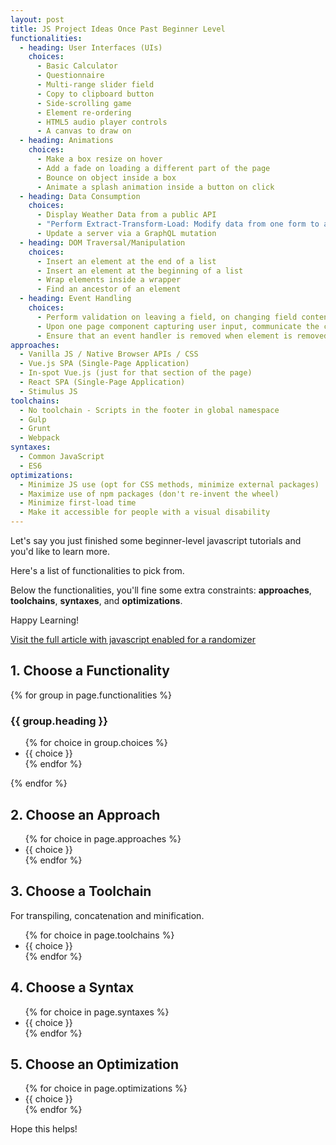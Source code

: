 ```yaml
---
layout: post
title: JS Project Ideas Once Past Beginner Level
functionalities: 
  - heading: User Interfaces (UIs)
    choices:
      - Basic Calculator
      - Questionnaire
      - Multi-range slider field
      - Copy to clipboard button
      - Side-scrolling game
      - Element re-ordering
      - HTML5 audio player controls
      - A canvas to draw on
  - heading: Animations
    choices:
      - Make a box resize on hover
      - Add a fade on loading a different part of the page
      - Bounce on object inside a box
      - Animate a splash animation inside a button on click
  - heading: Data Consumption
    choices:
      - Display Weather Data from a public API
      - "Perform Extract-Transform-Load: Modify data from one form to another"
      - Update a server via a GraphQL mutation
  - heading: DOM Traversal/Manipulation
    choices:
      - Insert an element at the end of a list
      - Insert an element at the beginning of a list
      - Wrap elements inside a wrapper
      - Find an ancestor of an element
  - heading: Event Handling
    choices:
      - Perform validation on leaving a field, on changing field content (with delay)
      - Upon one page component capturing user input, communicate the change to another component using a custom event handler
      - Ensure that an event handler is removed when element is removed from page, re-added when the element is re-added
approaches:
  - Vanilla JS / Native Browser APIs / CSS
  - Vue.js SPA (Single-Page Application)
  - In-spot Vue.js (just for that section of the page)
  - React SPA (Single-Page Application)
  - Stimulus JS
toolchains:
  - No toolchain - Scripts in the footer in global namespace
  - Gulp
  - Grunt
  - Webpack
syntaxes:
  - Common JavaScript
  - ES6
optimizations:
  - Minimize JS use (opt for CSS methods, minimize external packages)
  - Maximize use of npm packages (don't re-invent the wheel)
  - Minimize first-load time
  - Make it accessible for people with a visual disability
---
```


Let's say you just finished some beginner-level javascript tutorials and you'd like to learn more.

Here's a list of functionalities to pick from.

Below the functionalities, you'll fine some extra constraints: **approaches**, **toolchains**, **syntaxes**, and **optimizations**.

Happy Learning!

<aside 
  data-behavior="random-pick"
  data-title="Randomly Pick A Functionality And Constraints"
  data-description="Or if your prefer, here's a random selection of functionalities and contraints:"
  data-button-text="Give me a different selection">
<a href="{{ page.url }}">Visit the full article with javascript enabled for a randomizer</a>
</aside>

## 1. Choose a Functionality

{% for group in page.functionalities %}

### {{ group.heading }}

<ul>
  {% for choice in group.choices %}
  <li data-behavior="functionality" data-group="{{ group.heading }}">{{ choice }}</li>
  {% endfor %}
</ul>

{% endfor %}

## 2. Choose an Approach

<ul>
{% for choice in page.approaches %}
  <li data-behavior="approach">{{ choice }}</li>
{% endfor %}
</ul>

## 3. Choose a Toolchain

For transpiling, concatenation and minification.

<ul>
{% for choice in page.toolchains %}
  <li data-behavior="toolchain">{{ choice }}</li>
{% endfor %}
</ul>

## 4. Choose a Syntax

<ul>
{% for choice in page.syntaxes %}
  <li data-behavior="syntax">{{ choice }}</li>
{% endfor %}
</ul>


## 5. Choose an Optimization

<ul>
{% for choice in page.optimizations %}
  <li data-behavior="optimization">{{ choice }}</li>
{% endfor %}
</ul>

Hope this helps!

<script>
(function() {
  var randomPickerSelector = '[data-behavior="random-pick"]'
  var choices = [
    "functionality",
    "approach",
    "toolchain",
    "syntax",
    "optimization"
  ];
  var buttonIdentifier = 'random-pick-button';
  
  // scaffold the random picker html
  scaffoldRandomPicker();
  
  // get random set of options
  getRandomSet();
  
  // add event listener for the button, reset if already present (e.g. hmr, pjax)
  document.removeEventListener('click', buttonHandler);
  document.addEventListener('click', buttonHandler);
  
  function scaffoldRandomPicker() {
    var randomPicker = document.querySelector(randomPickerSelector);
    randomPicker.innerHTML = 
    '<p>' + randomPicker.getAttribute('data-description') + '</p>'
    + '<p><button data-behavior="' + buttonIdentifier + '" class="btn btn-secondary">' + randomPicker.getAttribute('data-button-text') + '</button></p>'
    + choices.map(function(choice) {
      return '<div data-behavior="proposed-' + choice + '"></div>';
    }).join('');
  }
  
  function getRandomSet() {
    choices.forEach(function(choice) {
      var container = document.querySelector('[data-behavior="proposed-' + choice + '"]');
      var optionsEls = document.querySelectorAll('[data-behavior="' + choice + '"]');
      
      if (!container || !optionsEls || 0 === optionsEls.length) return
      
      var options = Array.from(optionsEls).map(function(option) {
        return option.innerText
      });
      container.innerHTML = '<p><small class="text-uppercase">' + choice + ':</small><br>'
        + '<strong>' + getRandomOption(options) + '</strong>'
        + '</p>';
    });
  }
  
  function getRandomOption(options) {
    return options[Math.floor(Math.random() * options.length)];
  }
  
  function buttonHandler(e) {
    if (!e.target.hasAttribute('data-behavior')) {
      return
    }
    
    if (e.target.getAttribute('data-behavior') != buttonIdentifier) {
      return
    }
    
    getRandomSet();
  }
})()
</script>
